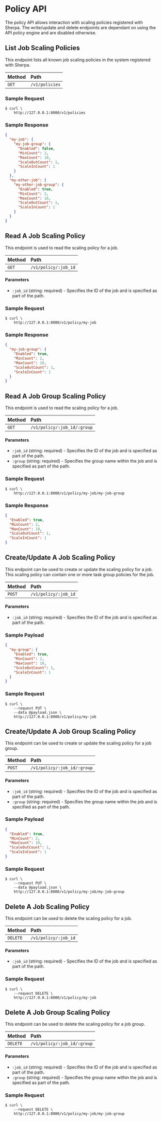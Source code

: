 # Policy API

The policy API allows interaction with scaling policies registered with Sherpa. The write/update and delete endpoints are dependant on using the API policy engine and are disabled otherwise.

## List Job Scaling Policies

This endpoint lists all known job scaling policies in the system registered with Sherpa.

| Method   | Path                         |
| :--------------------------- | :--------------------- |
| `GET`    | `/v1/policies`              | `200 application/binary` |

### Sample Request

```
$ curl \
    http://127.0.0.1:8000/v1/policies
```

### Sample Response

```json
{
  "my-job": {
    "my-job-group": {
      "Enabled": false,
      "MinCount": 2,
      "MaxCount": 10,
      "ScaleOutCount": 1,
      "ScaleInCount": 1
    }
  },
  "my-other-job": {
    "my-other-job-group": {
      "Enabled": true,
      "MinCount": 2,
      "MaxCount": 10,
      "ScaleOutCount": 1,
      "ScaleInCount": 1
    }
  }
}
```

## Read A Job Scaling Policy

This endpoint is used to read the scaling policy for a job.

| Method   | Path                         |
| :--------------------------- | :--------------------- |
| `GET`    | `/v1/policy/:job_id`              | `200 application/binary` |

#### Parameters

* `:job_id` (string: required) - Specifies the ID of the job and is specified as part of the path.

### Sample Request

```
$ curl \
    http://127.0.0.1:8000/v1/policy/my-job
```

### Sample Response

```json
{
  "my-job-group": {
    "Enabled": true,
    "MinCount": 2,
    "MaxCount": 10,
    "ScaleOutCount": 1,
    "ScaleInCount": 1
  }
}
```

## Read A Job Group Scaling Policy

This endpoint is used to read the scaling policy for a job.

| Method   | Path                         |
| :--------------------------- | :--------------------- |
| `GET`    | `/v1/policy/:job_id/:group`              | `200 application/binary` |

#### Parameters

* `:job_id` (string: required) - Specifies the ID of the job and is specified as part of the path.
* `:group` (string: required) - Specifies the group name within the job and is specified as part of the path.

### Sample Request

```
$ curl \
    http://127.0.0.1:8000/v1/policy/my-job/my-job-group
```

### Sample Response

```json
{
  "Enabled": true,
  "MinCount": 2,
  "MaxCount": 10,
  "ScaleOutCount": 1,
  "ScaleInCount": 1
}
```

## Create/Update A Job Scaling Policy

This endpoint can be used to create or update the scaling policy for a job. This scaling policy can contain one or more task group policies for the job.

| Method   | Path                         |
| :--------------------------- | :--------------------- |
| `POST`    | `/v1/policy/:job_id`              | `200 application/binary` |

#### Parameters

* `:job_id` (string: required) - Specifies the ID of the job and is specified as part of the path.

### Sample Payload

```json
{
  "my-group": {
    "Enabled": true,
    "MinCount": 2,
    "MaxCount": 10,
    "ScaleOutCount": 1,
    "ScaleInCount": 1
  }
}
```

### Sample Request

```
$ curl \
    --request PUT \
    --data @payload.json \
    http://127.0.0.1:8000/v1/policy/my-job
```

## Create/Update A Job Group Scaling Policy

This endpoint can be used to create or update the scaling policy for a job group.

| Method   | Path                         |
| :--------------------------- | :--------------------- |
| `POST`    | `/v1/policy/:job_id/:group`              | `200 application/binary` |

#### Parameters

* `:job_id` (string: required) - Specifies the ID of the job and is specified as part of the path.
* `:group` (string: required) - Specifies the group name within the job and is specified as part of the path.

### Sample Payload

```json
{
  "Enabled": true,
  "MinCount": 2,
  "MaxCount": 10,
  "ScaleOutCount": 1,
  "ScaleInCount": 1
}
```

### Sample Request

```
$ curl \
    --request PUT \
    --data @payload.json \
    http://127.0.0.1:8000/v1/policy/my-job/my-job-group
```

## Delete A Job Scaling Policy

This endpoint can be used to delete the scaling policy for a job.

| Method   | Path                         |
| :--------------------------- | :--------------------- |
| `DELETE`    | `/v1/policy/:job_id`              | `200 application/binary` |

#### Parameters

* `:job_id` (string: required) - Specifies the ID of the job and is specified as part of the path.

### Sample Request

```
$ curl \
    --request DELETE \
    http://127.0.0.1:8000/v1/policy/my-job
```

## Delete A Job Group Scaling Policy

This endpoint can be used to delete the scaling policy for a job group.

| Method   | Path                         |
| :--------------------------- | :--------------------- |
| `DELETE`    | `/v1/policy/:job_id/:group`              | `200 application/binary` |

#### Parameters

* `:job_id` (string: required) - Specifies the ID of the job and is specified as part of the path.
* `:group` (string: required) - Specifies the group name within the job and is specified as part of the path.

### Sample Request

```
$ curl \
    --request DELETE \
    http://127.0.0.1:8000/v1/policy/my-job/my-job-group
```

